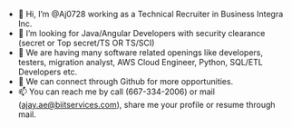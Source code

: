 - 👋 Hi, I’m @Aj0728 working as a Technical Recruiter in Business Integra Inc.
- 👀 I’m looking for Java/Angular Developers with security clearance (secret or Top secret/TS OR TS/SCI)
- 🌱 We are having many software related openings like developers, testers, migration analyst, AWS Cloud Engineer, Python, SQL/ETL Developers etc.
- 💞️ We can connect through Github for more opportunities.
- 📫 You can reach me by call (667-334-2006) or mail (ajay.ae@biitservices.com), share me your profile or resume through mail.

<!---
Aj0728/Aj0728 is a ✨ special ✨ repository because its `README.md` (this file) appears on your GitHub profile.
You can click the Preview link to take a look at your changes.
--->
